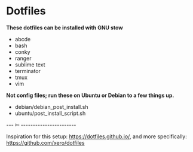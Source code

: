 # Dotfiles  

**These dotfiles can be installed with GNU stow**  
- abcde  
- bash  
- conky  
- ranger  
- sublime text  
- terminator  
- tmux  
- vim  

**Not config files; run these on Ubuntu or Debian to a few things up.**  
- debian/debian_post_install.sh
- ubuntu/post_install_script.sh

--- ✄ -----------------------

Inspiration for this setup: https://dotfiles.github.io/, and more specifically: https://github.com/xero/dotfiles

